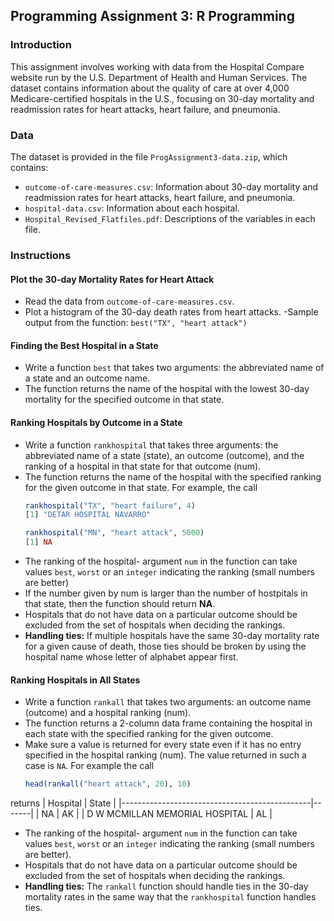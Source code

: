 ## Programming Assignment 3: R Programming

### Introduction
This assignment involves working with data from the Hospital Compare website run by the U.S. Department of Health and Human Services. The dataset contains information about the quality of care at over 4,000 Medicare-certified hospitals in the U.S., focusing on 30-day mortality and readmission rates for heart attacks, heart failure, and pneumonia.

### Data
The dataset is provided in the file `ProgAssignment3-data.zip`, which contains:
- `outcome-of-care-measures.csv`: Information about 30-day mortality and readmission rates for heart attacks, heart failure, and pneumonia.
- `hospital-data.csv`: Information about each hospital.
- `Hospital_Revised_Flatfiles.pdf`: Descriptions of the variables in each file.

### Instructions

#### Plot the 30-day Mortality Rates for Heart Attack
- Read the data from `outcome-of-care-measures.csv`.
- Plot a histogram of the 30-day death rates from heart attacks.
-Sample output from the function: `best("TX", "heart attack")`

#### Finding the Best Hospital in a State
- Write a function `best` that takes two arguments: the abbreviated name of a state and an outcome name.
- The function returns the name of the hospital with the lowest 30-day mortality for the specified outcome in that state.

#### Ranking Hospitals by Outcome in a State
- Write a function `rankhospital` that takes three arguments: the abbreviated name of a state (state), an outcome (outcome), and the ranking of a hospital in that state for that outcome (num).
- The function returns the name of the hospital with the specified ranking for the given outcome in that state. For example, the call
     ```r
  rankhospital("TX", "heart failure", 4)
  [1] "DETAR HOSPITAL NAVARRO"

  rankhospital("MN", "heart attack", 5000)
  [1] NA
- The ranking of the hospital- argument `num` in the function can take values `best`, `worst` or an `integer` indicating the ranking (small numbers are better)
- If the number given by num is larger than the number of hostpitals in that state, then the function should return **NA**.
- Hospitals that do not have data on a particular outcome should be excluded from the set of hospitals when deciding the rankings.
- **Handling ties:** If multiple hospitals have the same 30-day mortality rate for a given cause of death, those ties should be broken by using the hospital name whose letter of alphabet appear first.


#### Ranking Hospitals in All States
- Write a function `rankall` that takes two arguments: an outcome name (outcome) and a hospital ranking (num).
- The function returns a 2-column data frame containing the hospital in each state with the specified ranking for the given outcome.
- Make sure a value is returned for every state even if it has no entry specified in the hospital ranking (num). The value returned in such a case is `NA`. For example the call
    ```r
  head(rankall("heart attack", 20), 10)
returns
| Hospital                                      | State |
|-----------------------------------------------|-------|
| NA                                            | AK    |
| D W MCMILLAN MEMORIAL HOSPITAL                | AL     |


- The ranking of the hospital- argument `num` in the function can take values `best`, `worst` or an `integer` indicating the ranking (small numbers are better).
- Hospitals that do not have data on a particular outcome should be excluded from the set of hospitals when deciding the rankings.
- **Handling ties:** The `rankall` function should handle ties in the 30-day mortality rates in the same way that the `rankhospital` function handles ties.


